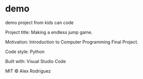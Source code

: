# demo
demo project from kids can code

Project title:
Making a endless jump game.

Motivation:
Introduction to Computer Programming Final Project.

Code style:
Python

Built with:
Visual Studio Code

MIT © Alex Rodriguez
